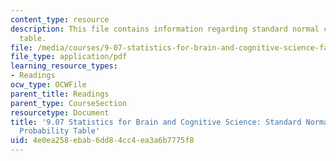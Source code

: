 ```yaml
---
content_type: resource
description: This file contains information regarding standard normal cumulative probability
  table.
file: /media/courses/9-07-statistics-for-brain-and-cognitive-science-fall-2016/4e0ea258ebab6dd84cc4ea3a6b7775f8_MIT9_07F16_StdNormCumDist.pdf
file_type: application/pdf
learning_resource_types:
- Readings
ocw_type: OCWFile
parent_title: Readings
parent_type: CourseSection
resourcetype: Document
title: '9.07 Statistics for Brain and Cognitive Science: Standard Normal Cumulative
  Probability Table'
uid: 4e0ea258-ebab-6dd8-4cc4-ea3a6b7775f8
---
```

